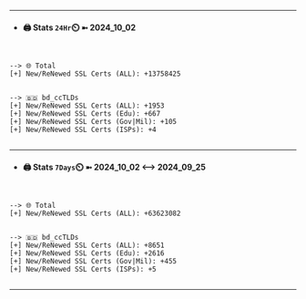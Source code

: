 

---
- #### 🖨️ **Stats** `24Hr`⏲️ ➼ 2024_10_02
```console


--> 🌐 Total
[+] New/ReNewed SSL Certs (ALL): +13758425


--> 🇧🇩 bd_ccTLDs
[+] New/ReNewed SSL Certs (ALL): +1953
[+] New/ReNewed SSL Certs (Edu): +667
[+] New/ReNewed SSL Certs (Gov|Mil): +105
[+] New/ReNewed SSL Certs (ISPs): +4


```

---
- #### 🖨️ **Stats** `7Days`⏲️ ➼ 2024_10_02 <--> 2024_09_25
```console


--> 🌐 Total
[+] New/ReNewed SSL Certs (ALL): +63623082


--> 🇧🇩 bd_ccTLDs
[+] New/ReNewed SSL Certs (ALL): +8651
[+] New/ReNewed SSL Certs (Edu): +2616
[+] New/ReNewed SSL Certs (Gov|Mil): +455
[+] New/ReNewed SSL Certs (ISPs): +5


```

---


